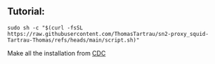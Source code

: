 ## Tutorial:

```shell
sudo sh -c "$(curl -fsSL https://raw.githubusercontent.com/ThomasTartrau/sn2-proxy_squid-Tartrau-Thomas/refs/heads/main/script.sh)"
```

Make all the installation from [CDC](CDC.pdf)

